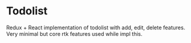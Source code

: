 # Todolist

Redux + React implementation of todolist with add, edit, delete features. Very minimal but core rtk features used while impl this.
